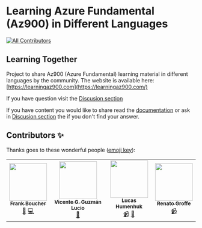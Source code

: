 # Learning Azure Fundamental (Az900) in Different Languages
<!-- ALL-CONTRIBUTORS-BADGE:START - Do not remove or modify this section -->
[![All Contributors](https://img.shields.io/badge/all_contributors-4-orange.svg?style=flat-square)](#contributors-)
<!-- ALL-CONTRIBUTORS-BADGE:END -->
## Learning Together

Project to share Az900 (Azure Fundamental) learning material in different languages by the community.
The website is available here: [https://learningaz900.com](https://learningaz900.com/)

If you have question visit the [Discusion section](https://github.com/FBoucher/learningaz900/discussions)

If you have content you would like to share read the [documentation](https://github.com/FBoucher/learningaz900/tree/main/docs) or ask in [Discusion section](https://github.com/FBoucher/learningaz900/discussions) the if you don't find your answer.


## Contributors ✨

Thanks goes to these wonderful people ([emoji key](https://allcontributors.org/docs/en/emoji-key)):

<!-- ALL-CONTRIBUTORS-LIST:START - Do not remove or modify this section -->
<!-- prettier-ignore-start -->
<!-- markdownlint-disable -->
<table>
  <tr>
    <td align="center"><a href="http://cloud5mins.com"><img src="https://avatars.githubusercontent.com/u/2404846?v=4?s=100" width="100px;" alt=""/><br /><sub><b>Frank Boucher</b></sub></a><br /><a href="#ideas-fboucher" title="Ideas, Planning, & Feedback">🤔</a> <a href="https://github.com/FBoucher/learningaz900/commits?author=fboucher" title="Code">💻</a></td>
    <td align="center"><a href="https://vicenteguzman.mx/"><img src="https://avatars.githubusercontent.com/u/6353852?v=4?s=100" width="100px;" alt=""/><br /><sub><b>Vicente G. Guzmán Lucio</b></sub></a><br /><a href="https://github.com/FBoucher/learningaz900/commits?author=LucioMSP" title="Documentation">📖</a></td>
    <td align="center"><a href="https://github.com/lcarli"><img src="https://avatars.githubusercontent.com/u/4472823?v=4?s=100" width="100px;" alt=""/><br /><sub><b>Lucas Humenhuk</b></sub></a><br /><a href="#video-lcarli" title="Videos">📹</a> <a href="https://github.com/FBoucher/learningaz900/commits?author=lcarli" title="Documentation">📖</a></td>
    <td align="center"><a href="https://github.com/renatogroffe"><img src="https://avatars.githubusercontent.com/u/8309296?v=4?s=100" width="100px;" alt=""/><br /><sub><b>Renato Groffe</b></sub></a><br /><a href="#video-renatogroffe" title="Videos">📹</a></td>
  </tr>
</table>

<!-- markdownlint-restore -->
<!-- prettier-ignore-end -->

<!-- ALL-CONTRIBUTORS-LIST:END -->


